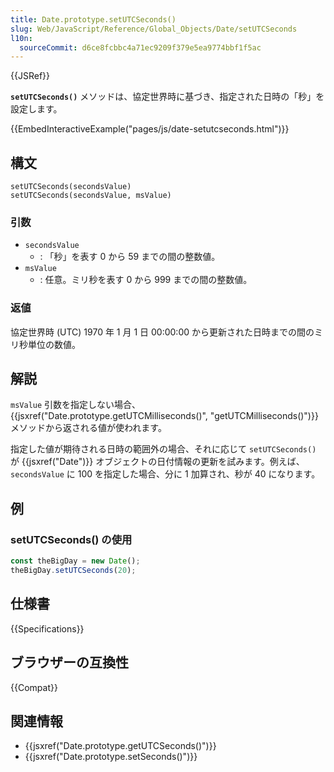 ```yaml
---
title: Date.prototype.setUTCSeconds()
slug: Web/JavaScript/Reference/Global_Objects/Date/setUTCSeconds
l10n:
  sourceCommit: d6ce8fcbbc4a71ec9209f379e5ea9774bbf1f5ac
---
```


{{JSRef}}

**`setUTCSeconds()`** メソッドは、協定世界時に基づき、指定された日時の「秒」を設定します。

{{EmbedInteractiveExample("pages/js/date-setutcseconds.html")}}

## 構文

```js-nolint
setUTCSeconds(secondsValue)
setUTCSeconds(secondsValue, msValue)
```

### 引数

- `secondsValue`
  - : 「秒」を表す 0 から 59 までの間の整数値。
- `msValue`
  - : 任意。ミリ秒を表す 0 から 999 までの間の整数値。

### 返値

協定世界時 (UTC) 1970 年 1 月 1 日 00:00:00 から更新された日時までの間のミリ秒単位の数値。

## 解説

`msValue` 引数を指定しない場合、{{jsxref("Date.prototype.getUTCMilliseconds()", "getUTCMilliseconds()")}} メソッドから返される値が使われます。

指定した値が期待される日時の範囲外の場合、それに応じて `setUTCSeconds()` が {{jsxref("Date")}} オブジェクトの日付情報の更新を試みます。例えば、`secondsValue` に 100 を指定した場合、分に 1 加算され、秒が 40 になります。

## 例

### setUTCSeconds() の使用

```js
const theBigDay = new Date();
theBigDay.setUTCSeconds(20);
```

## 仕様書

{{Specifications}}

## ブラウザーの互換性

{{Compat}}

## 関連情報

- {{jsxref("Date.prototype.getUTCSeconds()")}}
- {{jsxref("Date.prototype.setSeconds()")}}
